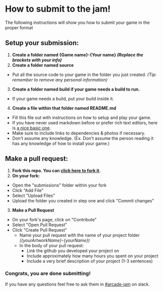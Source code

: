 # How to submit to the jam!
The following instructions will show you how to submit your game in the proper format

## Setup your submission:
1. **Create a folder named {Game name}-{Your name} _(Replace the brackets with your info)_**
2. **Create a folder named source**
  - Put all the source code to your game in the folder you just created. _(Tip: remember to remove any personal information)_
3. **Create a folder named build if your game needs a build to run.**
  - If your game needs a build, put your build inside it.
4. **Create a file within that folder named README.md**
  - Fill this file out with instructions on how to setup and play your game. 
  - If you have never used markdown before or prefer rich text editors, here is [a nice basic one](https://mark.barelyhuman.dev/).
  - Make sure to include links to dependencies & photos if necessary.
  - Don't assume any knowledge. (Ex. Don't assume the person reading it has any knowledge of how to install your game.)

## Make a pull request:
1. **Fork this repo. You can [click here to fork it](https://github.com/hackclub/Arcade-Game-Jam/fork).**
2. **On your fork:**
- Open the "submissions" folder within your fork
- Click "Add File"
- Select "Upload Files"
- Upload the folder you created in step one and click "Commit changes"
3. **Make a Pull Request**
- On your fork's page, click on "Contribute"
- Select "Open Pull Request"
- Click "Create Pull Request"
  - Name your pull request with the name of your project folder _({yourArtworkName}-{yourName})_
  - In the body of your pull request:
    -  Link the github you developed your project on
    -  Include approximately how many hours you spent on your project
    -  Include a very brief description of your project (1-3 sentences)

### Congrats, you are done submitting!
If you have any questions feel free to ask them in [#arcade-jam](https://hackclub.slack.com/archives/C07FMS2CC5A) on slack.